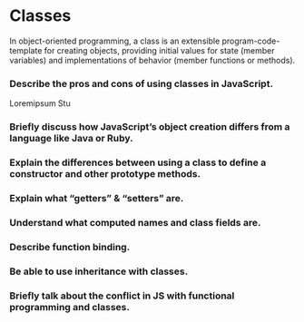 # Classes
In object-oriented programming, a class is an extensible program-code-template for creating objects, providing initial values for state (member variables) and implementations of behavior (member functions or methods).

### Describe the pros and cons of using classes in JavaScript.
Loremipsum Stu

### Briefly discuss how JavaScript’s object creation differs from a language like Java or Ruby.

### Explain the differences between using a class to define a constructor and other prototype methods.

### Explain what “getters” & “setters” are.

### Understand what computed names and class fields are.

### Describe function binding.

### Be able to use inheritance with classes.

### Briefly talk about the conflict in JS with functional programming and classes.